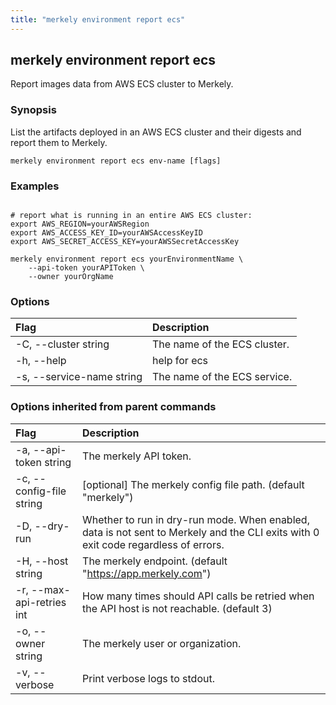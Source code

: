 ```yaml
---
title: "merkely environment report ecs"
---
```


## merkely environment report ecs

Report images data from AWS ECS cluster to Merkely.

### Synopsis


List the artifacts deployed in an AWS ECS cluster and their digests 
and report them to Merkely. 


```shell
merkely environment report ecs env-name [flags]
```

### Examples

```shell

# report what is running in an entire AWS ECS cluster:
export AWS_REGION=yourAWSRegion
export AWS_ACCESS_KEY_ID=yourAWSAccessKeyID
export AWS_SECRET_ACCESS_KEY=yourAWSSecretAccessKey

merkely environment report ecs yourEnvironmentName \
	--api-token yourAPIToken \
	--owner yourOrgName

```

### Options
| Flag | Description |
| :--- | :--- |
|    -C, --cluster string  |  The name of the ECS cluster.  |
|    -h, --help  |  help for ecs  |
|    -s, --service-name string  |  The name of the ECS service.  |


### Options inherited from parent commands
| Flag | Description |
| :--- | :--- |
|    -a, --api-token string  |  The merkely API token.  |
|    -c, --config-file string  |  [optional] The merkely config file path. (default "merkely")  |
|    -D, --dry-run  |  Whether to run in dry-run mode. When enabled, data is not sent to Merkely and the CLI exits with 0 exit code regardless of errors.  |
|    -H, --host string  |  The merkely endpoint. (default "https://app.merkely.com")  |
|    -r, --max-api-retries int  |  How many times should API calls be retried when the API host is not reachable. (default 3)  |
|    -o, --owner string  |  The merkely user or organization.  |
|    -v, --verbose  |  Print verbose logs to stdout.  |


